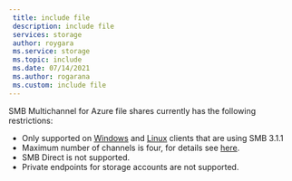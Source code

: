 ```yaml
---
 title: include file
 description: include file
 services: storage
 author: roygara
 ms.service: storage
 ms.topic: include
 ms.date: 07/14/2021
 ms.author: rogarana
 ms.custom: include file
---
```

SMB Multichannel for Azure file shares currently has the following restrictions:
- Only supported on [Windows](../articles/storage/files/storage-how-to-use-files-windows.md) and [Linux](../articles/storage/files/storage-how-to-use-files-linux.md) clients that are using SMB 3.1.1
- Maximum number of channels is four, for details see [here](../articles/storage/files/storage-troubleshooting-files-performance.md#cause-4-number-of-smb-channels-exceeds-four).
- SMB Direct is not supported.
- Private endpoints for storage accounts are not supported.